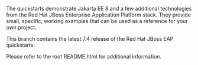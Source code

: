 The quickstarts demonstrate Jakarta EE 8 and a few additional technologies from the Red Hat JBoss Enterprise Application Platform stack. They provide small, specific, working examples that can be used as a reference for your own project.

This branch contains the latest 7.4 release of the Red Hat JBoss EAP quickstarts.

Please refer to the root README.html for additional information.